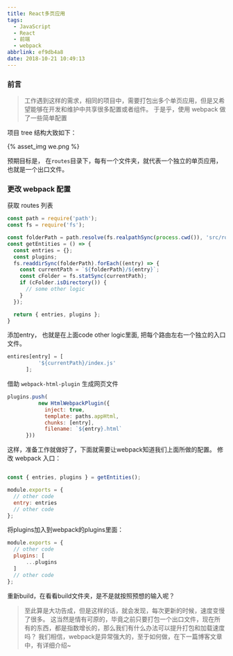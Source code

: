 ```yaml
---
title: React多页应用
tags:
  - JavaScript
  - React
  - 前端
  - webpack
abbrlink: ef9db4a8
date: 2018-10-21 10:49:13
---
```


### 前言

> 工作遇到这样的需求，相同的项目中，需要打包出多个单页应用，但是又希望能够在开发和维护中共享很多配置或者组件。
于是乎，使用 webpack 做了一些简单配置


项目 tree 结构大致如下：

{% asset_img we.png %}

预期目标是， 在`routes`目录下，每有一个文件夹，就代表一个独立的单页应用，也就是一个出口文件。

<!-- more -->

### 更改 webpack 配置

获取 routes 列表

```JavaScript
const path = require('path');
const fs = require('fs');

const folderPath = path.resolve(fs.realpathSync(process.cwd()), 'src/routes');
const getEntities = () => {
  const entries = {};
  const plugins;
  fs.readdirSync(folderPath).forEach((entry) => {
    const currentPath = `${folderPath}/${entry}`;
    const cFolder = fs.statSync(currentPath);
    if (cFolder.isDirectory()) {
      // some other logic
    }
  });

  return { entries, plugins };
}
```

添加entry， 也就是在上面code other logic里面, 把每个路由左右一个独立的入口文件。

```js
entires[entry] = [
          '${currentPath}/index.js'
      ];
```

借助 `webpack-html-plugin` 生成网页文件

```js
plugins.push(
          new HtmlWebpackPlugin({
            inject: true,
            template: paths.appHtml,
            chunks: [entry],
            filename: `${entry}.html`
      }))
```

这样，准备工作就做好了，下面就需要让webpack知道我们上面所做的配置。
修改 webpack 入口：

```javascript

const { entries, plugins } = getEntities();

module.exports = {
  // other code
  entry: entries
  // other code
};
```

将plugins加入到webpack的plugins里面：

```js
module.exports = {
  // other code
  plugins: [
      ...plugins
  ]
  // other code
};
```

重新build，在看看build文件夹，是不是就按照预想的输入呢？

> 至此算是大功告成，但是这样的话，就会发现，每次更新的时候，速度变慢了很多。
这当然是情有可原的，毕竟之前只要打包一个出口文件，现在所有的东西，都是指数增长的，那么我们有什么办法可以提升打包和加载速度吗？
我们相信，webpack是异常强大的，至于如何做，在下一篇博客文章中，有详细介绍~
